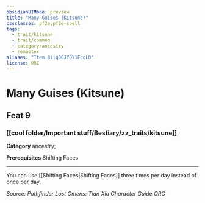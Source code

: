 ```yaml
---
obsidianUIMode: preview
title: "Many Guises (Kitsune)"
cssclasses: pf2e,pf2e-spell
tags:
  - trait/kitsune
  - trait/common
  - category/ancestry
  - remaster
aliases: "Item.8iiq06JYQY1FcqLD"
license: ORC
---
```

# Many Guises (Kitsune)
## Feat 9
### [[cool folder/Important stuff/Bestiary/zz_traits/kitsune]]

**Category** ancestry; 



**Prerequisites** Shifting Faces
* * *
You can use [[Shifting Faces|Shifting Faces]] three times per day instead of once per day.

*Source: Pathfinder Lost Omens: Tian Xia Character Guide*
*ORC*